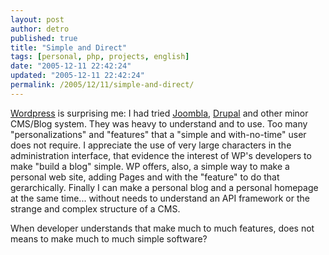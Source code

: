 ```yaml
---
layout: post
author: detro
published: true
title: "Simple and Direct"
tags: [personal, php, projects, english]
date: "2005-12-11 22:42:24"
updated: "2005-12-11 22:42:24"
permalink: /2005/12/11/simple-and-direct/
---
```


<a href="http://www.wordpress.org">Wordpress</a> is surprising me: I had tried <a href="http://www.joombla.com/">Joombla</a>, <a href="http://www.drupal.org">Drupal</a> and other minor CMS/Blog system. They was heavy to understand and to use. Too many "personalizations" and "features" that a "simple and with-no-time" user does not require.
I appreciate the use of very large characters in the administration interface, that evidence the interest of WP's developers to make "build a blog" simple.
WP offers, also, a simple way to make a personal web site, adding Pages and with the "feature" to do that gerarchically.
Finally I can make a personal blog and a personal homepage at the same time... without needs to understand an API framework or the strange and complex structure of a CMS.

When developer understands that make much to much features, does not means to make much to much simple software?
